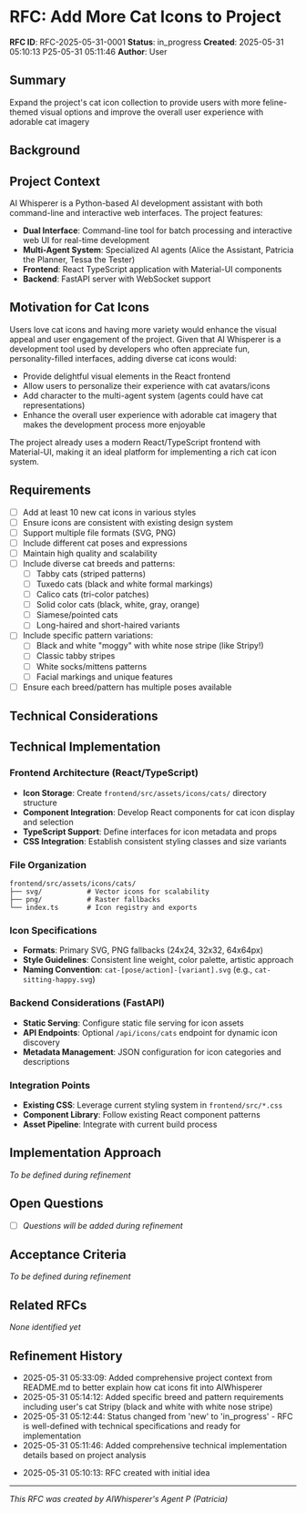 # RFC: Add More Cat Icons to Project

**RFC ID**: RFC-2025-05-31-0001
**Status**: in_progress
**Created**: 2025-05-31 05:10:13
P25-05-31 05:11:46
**Author**: User

## Summary
<!-- Brief overview of the feature/idea in 1-2 paragraphs -->
Expand the project's cat icon collection to provide users with more feline-themed visual options and improve the overall user experience with adorable cat imagery

## Background
## Project Context
AI Whisperer is a Python-based AI development assistant with both command-line and interactive web interfaces. The project features:
- **Dual Interface**: Command-line tool for batch processing and interactive web UI for real-time development
- **Multi-Agent System**: Specialized AI agents (Alice the Assistant, Patricia the Planner, Tessa the Tester)
- **Frontend**: React TypeScript application with Material-UI components
- **Backend**: FastAPI server with WebSocket support

## Motivation for Cat Icons
Users love cat icons and having more variety would enhance the visual appeal and user engagement of the project. Given that AI Whisperer is a development tool used by developers who often appreciate fun, personality-filled interfaces, adding diverse cat icons would:
- Provide delightful visual elements in the React frontend
- Allow users to personalize their experience with cat avatars/icons
- Add character to the multi-agent system (agents could have cat representations)
- Enhance the overall user experience with adorable cat imagery that makes the development process more enjoyable

The project already uses a modern React/TypeScript frontend with Material-UI, making it an ideal platform for implementing a rich cat icon system.
## Requirements
- [ ] Add at least 10 new cat icons in various styles
- [ ] Ensure icons are consistent with existing design system
- [ ] Support multiple file formats (SVG, PNG)
- [ ] Include different cat poses and expressions
- [ ] Maintain high quality and scalability
- [ ] Include diverse cat breeds and patterns:
  - [ ] Tabby cats (striped patterns)
  - [ ] Tuxedo cats (black and white formal markings)
  - [ ] Calico cats (tri-color patches)
  - [ ] Solid color cats (black, white, gray, orange)
  - [ ] Siamese/pointed cats
  - [ ] Long-haired and short-haired variants
- [ ] Include specific pattern variations:
  - [ ] Black and white "moggy" with white nose stripe (like Stripy!)
  - [ ] Classic tabby stripes
  - [ ] White socks/mittens patterns
  - [ ] Facial markings and unique features
- [ ] Ensure each breed/pattern has multiple poses available
## Technical Considerations
## Technical Implementation

### Frontend Architecture (React/TypeScript)
- **Icon Storage**: Create `frontend/src/assets/icons/cats/` directory structure
- **Component Integration**: Develop React components for cat icon display and selection
- **TypeScript Support**: Define interfaces for icon metadata and props
- **CSS Integration**: Establish consistent styling classes and size variants

### File Organization
```
frontend/src/assets/icons/cats/
├── svg/           # Vector icons for scalability
├── png/           # Raster fallbacks
└── index.ts       # Icon registry and exports
```

### Icon Specifications
- **Formats**: Primary SVG, PNG fallbacks (24x24, 32x32, 64x64px)
- **Style Guidelines**: Consistent line weight, color palette, artistic approach
- **Naming Convention**: `cat-[pose/action]-[variant].svg` (e.g., `cat-sitting-happy.svg`)

### Backend Considerations (FastAPI)
- **Static Serving**: Configure static file serving for icon assets
- **API Endpoints**: Optional `/api/icons/cats` endpoint for dynamic icon discovery
- **Metadata Management**: JSON configuration for icon categories and descriptions

### Integration Points
- **Existing CSS**: Leverage current styling system in `frontend/src/*.css`
- **Component Library**: Follow existing React component patterns
- **Asset Pipeline**: Integrate with current build process
## Implementation Approach
<!-- Suggested approach for implementing this feature -->
*To be defined during refinement*

## Open Questions
<!-- Questions that need answers before implementation -->
- [ ] *Questions will be added during refinement*

## Acceptance Criteria
<!-- How we'll know this feature is complete -->
*To be defined during refinement*

## Related RFCs
<!-- Links to related or dependent RFCs -->
*None identified yet*

## Refinement History
- 2025-05-31 05:33:09: Added comprehensive project context from README.md to better explain how cat icons fit into AIWhisperer
- 2025-05-31 05:14:12: Added specific breed and pattern requirements including user's cat Stripy (black and white with white nose stripe)
- 2025-05-31 05:12:44: Status changed from 'new' to 'in_progress' - RFC is well-defined with technical specifications and ready for implementation
- 2025-05-31 05:11:46: Added comprehensive technical implementation details based on project analysis
<!-- Track major changes and decisions during refinement -->
- 2025-05-31 05:10:13: RFC created with initial idea

---
*This RFC was created by AIWhisperer's Agent P (Patricia)*